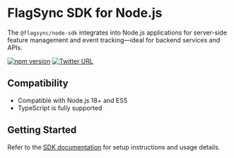 # FlagSync SDK for Node.js

The `@flagsync/node-sdk` integrates into Node.js applications for server-side feature management and event tracking—ideal for backend services and APIs.

[![npm version](https://badge.fury.io/js/%40flagsync%2Fnode-sdk.svg)](https://badge.fury.io/js/%40flagsync%2Fnode-sdk)
[![Twitter URL](https://img.shields.io/twitter/url/https/twitter.com/flagsync.svg?style=social&label=Follow%20%40flagsync)](https://twitter.com/flagsync)

## Compatibility
- Compatible with Node.js 18+ and ES5
- TypeScript is fully supported

## Getting Started
Refer to the [SDK documentation](https://docs.flagsync.com/sdks-server-side/nodejs) for setup instructions and usage details.
